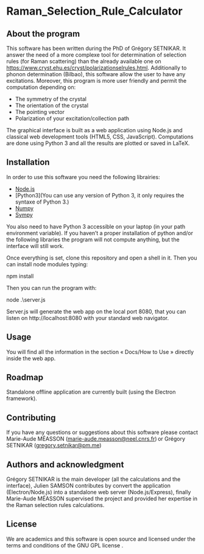 # Raman_Selection_Rule_Calculator

## About the program

This software has been written during the PhD of Grégory SETNIKAR. It answer the need of a more complexe tool for determination of selection rules (for Raman scattering) than the already available one on https://www.cryst.ehu.es/cryst/polarizationselrules.html. Additionally to phonon determination (Bilbao), this software allow the user to have any excitations. Moreover, this program is more user friendly and permit the computation depending on:
- The symmetry of the crystal
- The orientation of the crystal
- The pointing vector
- Polarization of your excitation/collection path

The graphical interface is built as a web application using Node.js and classical web development tools (HTML5, CSS, JavaScript).
Computations are done using Python 3 and all the results are plotted or saved in LaTeX. 

## Installation

In order to use this software you need the following librairies: 

- [Node.js](https://nodejs.org/en/)
- [Python3](You can use any version of Python 3, it only requires the syntaxe of Python 3.)
- [Numpy](https://numpy.org)
- [Sympy](https://www.sympy.org/en/index.html)


You also need to have Python 3 accessible on your laptop (in your path environment variable).
If you haven’t a proper installation of python and/or the following libraries the program will not compute anything, but the interface will still work.

Once everything is set, clone this repository and open a shell in it. 
Then you can install node modules typing:

npm install

Then you can run the program with:

node .\server.js

Server.js will generate the web app on the local port 8080, that you can listen on http://localhost:8080 with your standard web navigator.

## Usage

You will find all the information in the section « Docs/How to Use » directly inside the web app.

## Roadmap

Standalone offline application are currently built (using the Electron framework).

## Contributing

If you have any questions or suggestions about this software please contact Marie-Aude MÉASSON (marie-aude.measson@neel.cnrs.fr) or Grégory SETNIKAR (gregory.setnikar@pm.me)

## Authors and acknowledgment

Grégory SETNIKAR is the main developer (all the calculations and the interface), Julien SAMSON contributes by convert the application (Electron/Node.js) into a standalone web server (Node.js/Express), finally Marie-Aude MÉASSON supervised the project and provided her expertise in the Raman selection rules calculations.

## License

We are academics and this software is open source and licensed under the terms and conditions of the GNU GPL license .
